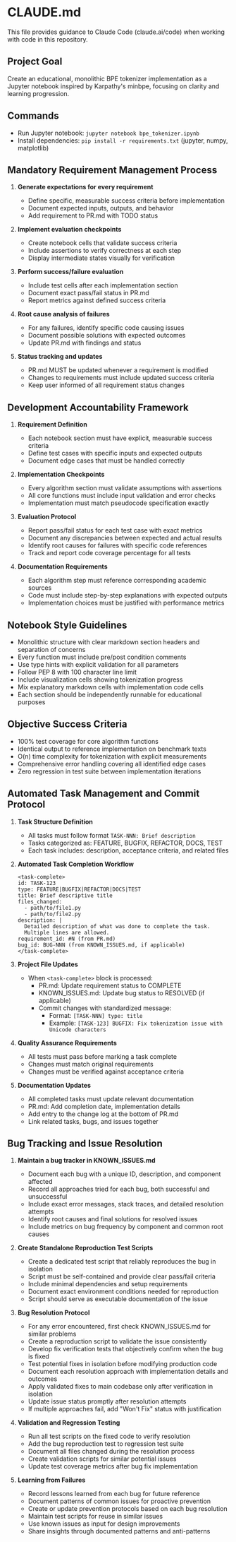 # CLAUDE.md

This file provides guidance to Claude Code (claude.ai/code) when working with code in this repository.

## Project Goal
Create an educational, monolithic BPE tokenizer implementation as a Jupyter notebook inspired by Karpathy's minbpe, focusing on clarity and learning progression.

## Commands
- Run Jupyter notebook: `jupyter notebook bpe_tokenizer.ipynb`
- Install dependencies: `pip install -r requirements.txt` (jupyter, numpy, matplotlib)

## Mandatory Requirement Management Process
1. **Generate expectations for every requirement**
   - Define specific, measurable success criteria before implementation
   - Document expected inputs, outputs, and behavior
   - Add requirement to PR.md with TODO status

2. **Implement evaluation checkpoints**
   - Create notebook cells that validate success criteria
   - Include assertions to verify correctness at each step
   - Display intermediate states visually for verification

3. **Perform success/failure evaluation**
   - Include test cells after each implementation section
   - Document exact pass/fail status in PR.md
   - Report metrics against defined success criteria

4. **Root cause analysis of failures**
   - For any failures, identify specific code causing issues
   - Document possible solutions with expected outcomes
   - Update PR.md with findings and status

5. **Status tracking and updates**
   - PR.md MUST be updated whenever a requirement is modified
   - Changes to requirements must include updated success criteria
   - Keep user informed of all requirement status changes

## Development Accountability Framework
1. **Requirement Definition**
   - Each notebook section must have explicit, measurable success criteria
   - Define test cases with specific inputs and expected outputs
   - Document edge cases that must be handled correctly

2. **Implementation Checkpoints**
   - Every algorithm section must validate assumptions with assertions
   - All core functions must include input validation and error checks
   - Implementation must match pseudocode specification exactly

3. **Evaluation Protocol**
   - Report pass/fail status for each test case with exact metrics
   - Document any discrepancies between expected and actual results
   - Identify root causes for failures with specific code references
   - Track and report code coverage percentage for all tests

4. **Documentation Requirements**
   - Each algorithm step must reference corresponding academic sources
   - Code must include step-by-step explanations with expected outputs
   - Implementation choices must be justified with performance metrics

## Notebook Style Guidelines
- Monolithic structure with clear markdown section headers and separation of concerns
- Every function must include pre/post condition comments
- Use type hints with explicit validation for all parameters
- Follow PEP 8 with 100 character line limit
- Include visualization cells showing tokenization progress
- Mix explanatory markdown cells with implementation code cells
- Each section should be independently runnable for educational purposes

## Objective Success Criteria
- 100% test coverage for core algorithm functions
- Identical output to reference implementation on benchmark texts
- O(n) time complexity for tokenization with explicit measurements
- Comprehensive error handling covering all identified edge cases
- Zero regression in test suite between implementation iterations

## Automated Task Management and Commit Protocol

1. **Task Structure Definition**
   - All tasks must follow format `TASK-NNN: Brief description`
   - Tasks categorized as: FEATURE, BUGFIX, REFACTOR, DOCS, TEST
   - Each task includes: description, acceptance criteria, and related files

2. **Automated Task Completion Workflow**
   ```
   <task-complete>
   id: TASK-123
   type: FEATURE|BUGFIX|REFACTOR|DOCS|TEST
   title: Brief descriptive title
   files_changed:
     - path/to/file1.py
     - path/to/file2.py
   description: |
     Detailed description of what was done to complete the task.
     Multiple lines are allowed.
   requirement_id: #N (from PR.md)
   bug_id: BUG-NNN (from KNOWN_ISSUES.md, if applicable)
   </task-complete>
   ```

3. **Project File Updates**
   - When `<task-complete>` block is processed:
     - PR.md: Update requirement status to COMPLETE
     - KNOWN_ISSUES.md: Update bug status to RESOLVED (if applicable)
     - Commit changes with standardized message:
       - Format: `[TASK-NNN] type: title`
       - Example: `[TASK-123] BUGFIX: Fix tokenization issue with Unicode characters`

4. **Quality Assurance Requirements**
   - All tests must pass before marking a task complete
   - Changes must match original requirements
   - Changes must be verified against acceptance criteria

5. **Documentation Updates**
   - All completed tasks must update relevant documentation
   - PR.md: Add completion date, implementation details
   - Add entry to the change log at the bottom of PR.md
   - Link related tasks, bugs, and issues together

## Bug Tracking and Issue Resolution
1. **Maintain a bug tracker in KNOWN_ISSUES.md**
   - Document each bug with a unique ID, description, and component affected
   - Record all approaches tried for each bug, both successful and unsuccessful
   - Include exact error messages, stack traces, and detailed resolution attempts
   - Identify root causes and final solutions for resolved issues
   - Include metrics on bug frequency by component and common root causes

2. **Create Standalone Reproduction Test Scripts**
   - Create a dedicated test script that reliably reproduces the bug in isolation
   - Script must be self-contained and provide clear pass/fail criteria
   - Include minimal dependencies and setup requirements
   - Document exact environment conditions needed for reproduction
   - Script should serve as executable documentation of the issue

3. **Bug Resolution Protocol**
   - For any error encountered, first check KNOWN_ISSUES.md for similar problems
   - Create a reproduction script to validate the issue consistently
   - Develop fix verification tests that objectively confirm when the bug is fixed
   - Test potential fixes in isolation before modifying production code
   - Document each resolution approach with implementation details and outcomes
   - Apply validated fixes to main codebase only after verification in isolation
   - Update issue status promptly after resolution attempts
   - If multiple approaches fail, add "Won't Fix" status with justification

4. **Validation and Regression Testing**
   - Run all test scripts on the fixed code to verify resolution
   - Add the bug reproduction test to regression test suite
   - Document all files changed during the resolution process
   - Create validation scripts for similar potential issues
   - Update test coverage metrics after bug fix implementation

5. **Learning from Failures**
   - Record lessons learned from each bug for future reference
   - Document patterns of common issues for proactive prevention
   - Create or update prevention protocols based on each bug resolution
   - Maintain test scripts for reuse in similar issues
   - Use known issues as input for design improvements
   - Share insights through documented patterns and anti-patterns
